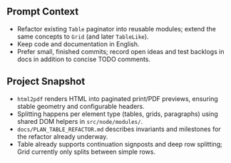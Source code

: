 ## Prompt Context
- Refactor existing `Table` paginator into reusable modules; extend the same concepts to `Grid` (and later `TableLike`).
- Keep code and documentation in English.
- Prefer small, finished commits; record open ideas and test backlogs in docs in addition to concise TODO comments.

## Project Snapshot
- `html2pdf` renders HTML into paginated print/PDF previews, ensuring stable geometry and configurable headers.
- Splitting happens per element type (tables, grids, paragraphs) using shared DOM helpers in `src/node/modules/`.
- `docs/PLAN_TABLE_REFACTOR.md` describes invariants and milestones for the refactor already underway.
- Table already supports continuation signposts and deep row splitting; Grid currently only splits between simple rows.
